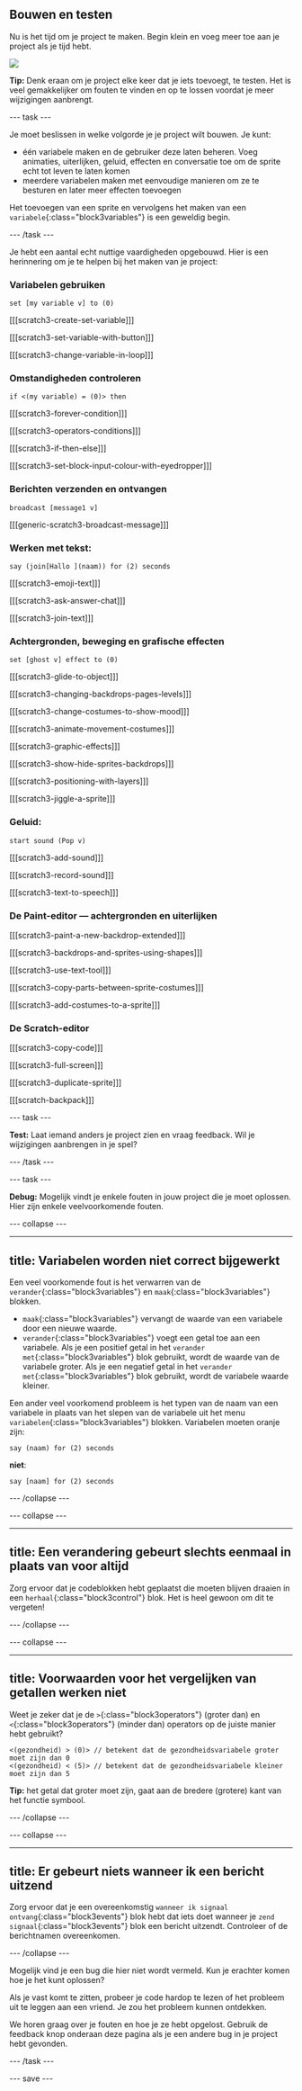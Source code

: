 ## Bouwen en testen

Nu is het tijd om je project te maken. Begin klein en voeg meer toe aan je project als je tijd hebt.

![](images/step3_image.png)

**Tip:** Denk eraan om je project elke keer dat je iets toevoegt, te testen. Het is veel gemakkelijker om fouten te vinden en op te lossen voordat je meer wijzigingen aanbrengt.

--- task ---

Je moet beslissen in welke volgorde je je project wilt bouwen. Je kunt:

+ één variabele maken en de gebruiker deze laten beheren. Voeg animaties, uiterlijken, geluid, effecten en conversatie toe om de sprite echt tot leven te laten komen
+ meerdere variabelen maken met eenvoudige manieren om ze te besturen en later meer effecten toevoegen

Het toevoegen van een sprite en vervolgens het maken van een `variabele`{:class="block3variables"} is een geweldig begin.

--- /task ---

Je hebt een aantal echt nuttige vaardigheden opgebouwd. Hier is een herinnering om je te helpen bij het maken van je project:

### Variabelen gebruiken

```blocks3
set [my variable v] to (0)
```

[[[scratch3-create-set-variable]]]

[[[scratch3-set-variable-with-button]]]

[[[scratch3-change-variable-in-loop]]]

### Omstandigheden controleren

```blocks3
if <(my variable) = (0)> then
```

[[[scratch3-forever-condition]]]

[[[scratch3-operators-conditions]]]

[[[scratch3-if-then-else]]]

[[[scratch3-set-block-input-colour-with-eyedropper]]]

### Berichten verzenden en ontvangen

```blocks3
broadcast [message1 v]
```

[[[generic-scratch3-broadcast-message]]]

### Werken met tekst:

```blocks3
say (join[Hallo ](naam)) for (2) seconds
```

[[[scratch3-emoji-text]]]

[[[scratch3-ask-answer-chat]]]

[[[scratch3-join-text]]]

### Achtergronden, beweging en grafische effecten

```blocks3
set [ghost v] effect to (0)
```

[[[scratch3-glide-to-object]]]

[[[scratch3-changing-backdrops-pages-levels]]]

[[[scratch3-change-costumes-to-show-mood]]]

[[[scratch3-animate-movement-costumes]]]

[[[scratch3-graphic-effects]]]

[[[scratch3-show-hide-sprites-backdrops]]]

[[[scratch3-positioning-with-layers]]]

[[[scratch3-jiggle-a-sprite]]]

### Geluid:

```blocks3
start sound (Pop v)
```

[[[scratch3-add-sound]]]

[[[scratch3-record-sound]]]

[[[scratch3-text-to-speech]]]

### De Paint-editor — achtergronden en uiterlijken

[[[scratch3-paint-a-new-backdrop-extended]]]

[[[scratch3-backdrops-and-sprites-using-shapes]]]

[[[scratch3-use-text-tool]]]

[[[scratch3-copy-parts-between-sprite-costumes]]]

[[[scratch3-add-costumes-to-a-sprite]]]

### De Scratch-editor

[[[scratch3-copy-code]]]

[[[scratch3-full-screen]]]

[[[scratch3-duplicate-sprite]]]

[[[scratch-backpack]]]


--- task ---

**Test:** Laat iemand anders je project zien en vraag feedback. Wil je wijzigingen aanbrengen in je spel?

--- /task ---

--- task ---

**Debug:** Mogelijk vindt je enkele fouten in jouw project die je moet oplossen. Hier zijn enkele veelvoorkomende fouten.


--- collapse ---

---
title: Variabelen worden niet correct bijgewerkt
---

Een veel voorkomende fout is het verwarren van de `verander`{:class="block3variables"} en `maak`{:class="block3variables"} blokken.

+ `maak`{:class="block3variables"} vervangt de waarde van een variabele door een nieuwe waarde.
+ `verander`{:class="block3variables"} voegt een getal toe aan een variabele. Als je een positief getal in het `verander met`{:class="block3variables"} blok gebruikt, wordt de waarde van de variabele groter. Als je een negatief getal in het `verander met`{:class="block3variables"} blok gebruikt, wordt de variabele waarde kleiner.


Een ander veel voorkomend probleem is het typen van de naam van een variabele in plaats van het slepen van de variabele uit het menu `variabelen`{:class="block3variables"} blokken. Variabelen moeten oranje zijn:

```blocks3
say (naam) for (2) seconds
```

**niet**:

```blocks3
say [naam] for (2) seconds
```

--- /collapse ---

--- collapse ---

---
title: Een verandering gebeurt slechts eenmaal in plaats van voor altijd
---

Zorg ervoor dat je codeblokken hebt geplaatst die moeten blijven draaien in een `herhaal`{:class="block3control"} blok. Het is heel gewoon om dit te vergeten!

--- /collapse ---

--- collapse ---

---
title: Voorwaarden voor het vergelijken van getallen werken niet
---

Weet je zeker dat je de `>`{:class="block3operators"} (groter dan) en `<`{:class="block3operators"} (minder dan) operators op de juiste manier hebt gebruikt?

```blocks3
<(gezondheid) > (0)> // betekent dat de gezondheidsvariabele groter moet zijn dan 0
<(gezondheid) < (5)> // betekent dat de gezondheidsvariabele kleiner moet zijn dan 5
```

**Tip:** het getal dat groter moet zijn, gaat aan de bredere (grotere) kant van het functie symbool.

--- /collapse ---

--- collapse ---

---
title: Er gebeurt niets wanneer ik een bericht uitzend
---

Zorg ervoor dat je een overeenkomstig `wanneer ik signaal ontvang`{:class="block3events"} blok hebt dat iets doet wanneer je `zend signaal`{:class="block3events"} blok een bericht uitzendt. Controleer of de berichtnamen overeenkomen.

--- /collapse ---

Mogelijk vind je een bug die hier niet wordt vermeld. Kun je erachter komen hoe je het kunt oplossen?

Als je vast komt te zitten, probeer je code hardop te lezen of het probleem uit te leggen aan een vriend. Je zou het probleem kunnen ontdekken.

We horen graag over je fouten en hoe je ze hebt opgelost. Gebruik de feedback knop onderaan deze pagina als je een andere bug in je project hebt gevonden.

--- /task ---


--- save ---

